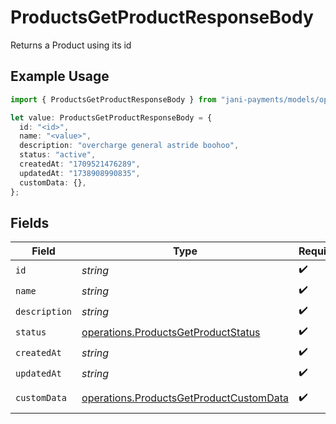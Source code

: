 # ProductsGetProductResponseBody

Returns a Product using its id

## Example Usage

```typescript
import { ProductsGetProductResponseBody } from "jani-payments/models/operations";

let value: ProductsGetProductResponseBody = {
  id: "<id>",
  name: "<value>",
  description: "overcharge general astride boohoo",
  status: "active",
  createdAt: "1709521476289",
  updatedAt: "1738908990835",
  customData: {},
};
```

## Fields

| Field                                                                                              | Type                                                                                               | Required                                                                                           | Description                                                                                        |
| -------------------------------------------------------------------------------------------------- | -------------------------------------------------------------------------------------------------- | -------------------------------------------------------------------------------------------------- | -------------------------------------------------------------------------------------------------- |
| `id`                                                                                               | *string*                                                                                           | :heavy_check_mark:                                                                                 | N/A                                                                                                |
| `name`                                                                                             | *string*                                                                                           | :heavy_check_mark:                                                                                 | N/A                                                                                                |
| `description`                                                                                      | *string*                                                                                           | :heavy_check_mark:                                                                                 | N/A                                                                                                |
| `status`                                                                                           | [operations.ProductsGetProductStatus](../../models/operations/productsgetproductstatus.md)         | :heavy_check_mark:                                                                                 | N/A                                                                                                |
| `createdAt`                                                                                        | *string*                                                                                           | :heavy_check_mark:                                                                                 | N/A                                                                                                |
| `updatedAt`                                                                                        | *string*                                                                                           | :heavy_check_mark:                                                                                 | N/A                                                                                                |
| `customData`                                                                                       | [operations.ProductsGetProductCustomData](../../models/operations/productsgetproductcustomdata.md) | :heavy_check_mark:                                                                                 | Any valid JSON value                                                                               |